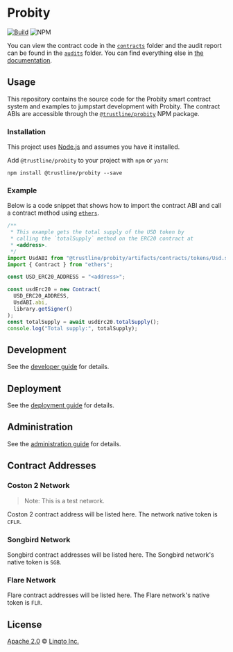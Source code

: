 # Probity

[![Build](https://github.com/trustline-inc/probity/actions/workflows/build.yml/badge.svg)](https://github.com/trustline-inc/probity/actions/workflows/build.yml) <img alt="NPM" src="https://img.shields.io/npm/l/@trustline/probity">

You can view the contract code in the [`contracts`](./contracts) folder and the audit report can be found in the [`audits`](./audits) folder. You can find everything else in [the documentation](https://docs.trustline.co/products/).

## Usage

This repository contains the source code for the Probity smart contract system and examples to jumpstart development with Probity. The contract ABIs are accessible through the [`@trustline/probity`](https://www.npmjs.com/package/@trustline/probity) NPM package.

### Installation

This project uses [Node.js](https://nodejs.org/en/) and assumes you have it installed.

Add `@trustline/probity` to your project with `npm` or `yarn`:

```
npm install @trustline/probity --save
```

### Example

Below is a code snippet that shows how to import the contract ABI and call a contract method using [`ethers`](https://docs.ethers.io/v5/).

```javascript
/**
 * This example gets the total supply of the USD token by
 * calling the `totalSupply` method on the ERC20 contract at
 * <address>.
 */
import UsdABI from "@trustline/probity/artifacts/contracts/tokens/Usd.sol/USD.json";
import { Contract } from "ethers";

const USD_ERC20_ADDRESS = "<address>";

const usdErc20 = new Contract(
  USD_ERC20_ADDRESS,
  UsdABI.abi,
  library.getSigner()
);
const totalSupply = await usdErc20.totalSupply();
console.log("Total supply:", totalSupply);
```

## Development

See the [developer guide](./docs/development.md) for details.

## Deployment

See the [deployment guide](./docs/deployment.md) for details.

## Administration

See the [administration guide](./docs/administration.md) for details.

## Contract Addresses

### Coston 2 Network

> Note: This is a test network.

Coston 2 contract address will be listed here. The network native token is `CFLR`.

### Songbird Network

Songbird contract addresses will be listed here. The Songbird network's native token is `SGB`.

### Flare Network

Flare contract addresses will be listed here. The Flare network's native token is `FLR`.

## License

[Apache 2.0](./LICENSE.md) © [Linqto Inc.](https://linqto.com)

